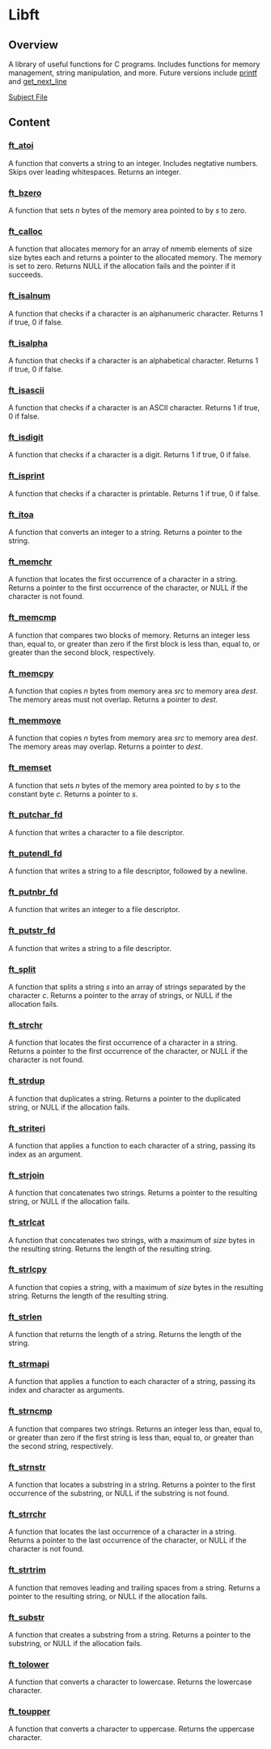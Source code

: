 # Libft

## Overview

A library of useful functions for C programs. Includes functions for memory management, string manipulation, and more.
Future versions include [printf](../ft_printf/) and [get_next_line](../get_next_line/)

[Subject File](../.misc/Subjects/Libft.subject.pdf)

## Content

### [ft_atoi](./ft_atoi.c)

A function that converts a string to an integer. Includes negtative numbers. Skips over leading whitespaces.
Returns an integer.

### [ft_bzero](./ft_bzero.c)

A function that sets *n* bytes of the memory area pointed to by *s* to zero.

### [ft_calloc](./ft_calloc.c)

A function that allocates memory for an array of nmemb elements of size size bytes each and returns a pointer to the allocated memory. The memory is set to zero.
Returns NULL if the allocation fails and the pointer if it succeeds.

### [ft_isalnum](./ft_isalnum.c)

A function that checks if a character is an alphanumeric character.
Returns 1 if true, 0 if false.

### [ft_isalpha](./ft_isalpha.c)

A function that checks if a character is an alphabetical character.
Returns 1 if true, 0 if false.

### [ft_isascii](./ft_isascii.c)

A function that checks if a character is an ASCII character.
Returns 1 if true, 0 if false.

### [ft_isdigit](./ft_isdigit.c)

A function that checks if a character is a digit.
Returns 1 if true, 0 if false.

### [ft_isprint](./ft_isprint.c)

A function that checks if a character is printable.
Returns 1 if true, 0 if false.

### [ft_itoa](./ft_itoa.c)

A function that converts an integer to a string.
Returns a pointer to the string.

### [ft_memchr](./ft_memchr.c)

A function that locates the first occurrence of a character in a string.
Returns a pointer to the first occurrence of the character, or NULL if the character is not found.

### [ft_memcmp](./ft_memcmp.c)

A function that compares two blocks of memory.
Returns an integer less than, equal to, or greater than zero if the first block is less than, equal to, or greater than the second block, respectively.

### [ft_memcpy](./ft_memcpy.c)

A function that copies *n* bytes from memory area *src* to memory area *dest*. The memory areas must not overlap.
Returns a pointer to *dest*.

### [ft_memmove](./ft_memmove.c)

A function that copies *n* bytes from memory area *src* to memory area *dest*. The memory areas may overlap.
Returns a pointer to *dest*.

### [ft_memset](./ft_memset.c)

A function that sets *n* bytes of the memory area pointed to by *s* to the constant byte *c*.
Returns a pointer to *s*.

### [ft_putchar_fd](./ft_putchar_fd.c)

A function that writes a character to a file descriptor.

### [ft_putendl_fd](./ft_putendl_fd.c)

A function that writes a string to a file descriptor, followed by a newline.

### [ft_putnbr_fd](./ft_putnbr_fd.c)

A function that writes an integer to a file descriptor.

### [ft_putstr_fd](./ft_putstr_fd.c)

A function that writes a string to a file descriptor.

### [ft_split](./ft_split.c)

A function that splits a string *s* into an array of strings separated by the character *c*.
Returns a pointer to the array of strings, or NULL if the allocation fails.

### [ft_strchr](./ft_strchr.c)

A function that locates the first occurrence of a character in a string.
Returns a pointer to the first occurrence of the character, or NULL if the character is not found.

### [ft_strdup](./ft_strdup.c)

A function that duplicates a string.
Returns a pointer to the duplicated string, or NULL if the allocation fails.

### [ft_striteri](./ft_striteri.c)

A function that applies a function to each character of a string, passing its index as an argument.

### [ft_strjoin](./ft_strjoin.c)

A function that concatenates two strings.
Returns a pointer to the resulting string, or NULL if the allocation fails.

### [ft_strlcat](./ft_strlcat.c)

A function that concatenates two strings, with a maximum of *size* bytes in the resulting string.
Returns the length of the resulting string.

### [ft_strlcpy](./ft_strlcpy.c)

A function that copies a string, with a maximum of *size* bytes in the resulting string.
Returns the length of the resulting string.

### [ft_strlen](./ft_strlen.c)

A function that returns the length of a string.
Returns the length of the string.

### [ft_strmapi](./ft_strmapi.c)

A function that applies a function to each character of a string, passing its index and character as arguments.

### [ft_strncmp](./ft_strncmp.c)

A function that compares two strings.
Returns an integer less than, equal to, or greater than zero if the first string is less than, equal to, or greater than the second string, respectively.

### [ft_strnstr](./ft_strnstr.c)

A function that locates a substring in a string.
Returns a pointer to the first occurrence of the substring, or NULL if the substring is not found.

### [ft_strrchr](./ft_strrchr.c)

A function that locates the last occurrence of a character in a string.
Returns a pointer to the last occurrence of the character, or NULL if the character is not found.

### [ft_strtrim](./ft_strtrim.c)

A function that removes leading and trailing spaces from a string.
Returns a pointer to the resulting string, or NULL if the allocation fails.

### [ft_substr](./ft_substr.c)

A function that creates a substring from a string.
Returns a pointer to the substring, or NULL if the allocation fails.

### [ft_tolower](./ft_tolower.c)

A function that converts a character to lowercase.
Returns the lowercase character.

### [ft_toupper](./ft_toupper.c)

A function that converts a character to uppercase.
Returns the uppercase character.
